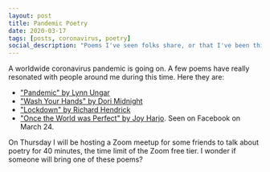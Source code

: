 ```yaml
---
layout: post
title: Pandemic Poetry
date: 2020-03-17
tags: [posts, coronavirus, poetry]
social_description: "Poems I've seen folks share, or that I've been thinking about"
---
```


A worldwide coronavirus pandemic is going on. A few poems have really resonated with people around me during this time. Here they are:

- ["Pandemic" by Lynn Ungar](http://www.lynnungar.com/poems/pandemic/)
- ["Wash Your Hands" by Dori Midnight](https://dorimidnight.com/uncategorized/wash-your-hands/)
- ["Lockdown" by Richard Hendrick](https://www.irishcentral.com/culture/coronavirus-lockdown-poem)
- ["Once the World was Perfect" by Joy Harjo](https://www.poetryfoundation.org/poems/141846/once-the-world-was-perfect). Seen on Facebook on March 24.

On Thursday I will be hosting a Zoom meetup for some friends to talk about poetry for 40 minutes, the time limit of the Zoom free tier. I wonder if someone will bring one of these poems?
